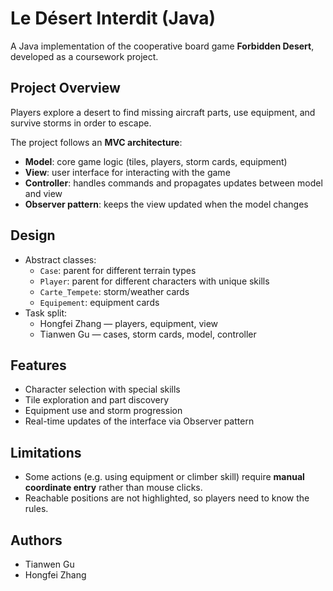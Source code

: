 # Le Désert Interdit (Java)

A Java implementation of the cooperative board game **Forbidden Desert**, developed as a coursework project.

## Project Overview
Players explore a desert to find missing aircraft parts, use equipment, and survive storms in order to escape.  

The project follows an **MVC architecture**:
- **Model**: core game logic (tiles, players, storm cards, equipment)
- **View**: user interface for interacting with the game
- **Controller**: handles commands and propagates updates between model and view
- **Observer pattern**: keeps the view updated when the model changes

## Design
- Abstract classes:
  - `Case`: parent for different terrain types
  - `Player`: parent for different characters with unique skills
  - `Carte_Tempete`: storm/weather cards
  - `Equipement`: equipment cards
- Task split:
  - Hongfei Zhang — players, equipment, view
  - Tianwen Gu — cases, storm cards, model, controller

## Features
- Character selection with special skills
- Tile exploration and part discovery
- Equipment use and storm progression
- Real-time updates of the interface via Observer pattern

## Limitations
- Some actions (e.g. using equipment or climber skill) require **manual coordinate entry** rather than mouse clicks.
- Reachable positions are not highlighted, so players need to know the rules.

## Authors
- Tianwen Gu  
- Hongfei Zhang

